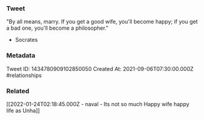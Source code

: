 ### Tweet
"By all means, marry. If you get a good wife, you'll become happy; if you get a bad one, you'll become a philosopher."

- Socrates

### Metadata
Tweet ID: 1434780909102850050
Created At: 2021-09-06T07:30:00.000Z
#relationships 

### Related
[[2022-01-24T02:18:45.000Z - naval - Its not so much Happy wife happy life as Unha]]

